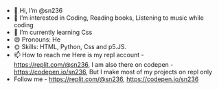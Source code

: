 - 👋 Hi, I’m @sn236
- 👀 I’m interested in Coding, Reading books, Listening to music while coding
- 🌱 I’m currently learning Css
- 😄 Pronouns: He
- 🌞 Skills: HTML, Python, Css and p5.JS.
- 📫 How to reach me Here is my repl account - https://replit.com/@sn236, I am also there on codepen - https://codepen.io/sn236, But I make most of my projects on repl only
- Follow me - https://replit.com/@sn236, https://codepen.io/sn236
<!---
sn236/sn236 is a ✨ special ✨ repository because its `README.md` (this file) appears on your GitHub profile.
You can click the Preview link to take a look at your changes.
--->
